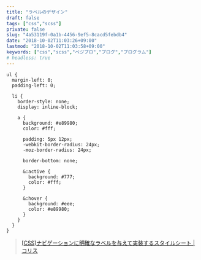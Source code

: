 ```yaml
---
title: "ラベルのデザイン"
draft: false
tags: ["css","scss"]
private: false
slug: "4a53119f-0a1b-4456-9ef5-8cacd5febdb4"
date: "2018-10-02T11:03:26+09:00"
lastmod: "2018-10-02T11:03:58+09:00"
keywords: ["css","scss","ベジプロ","プログ","プログラム"]
# headless: true
---
```


```css:scss
ul {
  margin-left: 0;
  padding-left: 0;

  li {
    border-style: none;
    display: inline-block;

    a {
      background: #e89980;
      color: #fff;

      padding: 5px 12px;
      -webkit-border-radius: 24px;
      -moz-border-radius: 24px;

      border-bottom: none;

      &:active {
        background: #777;
        color: #fff;
      }

      &:hover {
        background: #eee;
        color: #e89980;
      }
    }
  }
}
```

> [[CSS]ナビゲーションに明確なラベルを与えて実装するスタイルシート | コリス](https://coliss.com/articles/build-websites/operation/css/css-tutorial-simple-navigation-used-dl.html)
